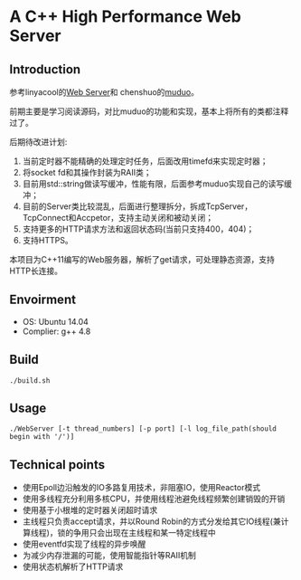 # A C++ High Performance Web Server


## Introduction  
参考linyacool的[Web Server](https://github.com/linyacool/WebServer )和 chenshuo的[muduo](https://github.com/chenshuo/muduo)。

前期主要是学习阅读源码，对比muduo的功能和实现，基本上将所有的类都注释过了。

后期待改进计划: 

1. 当前定时器不能精确的处理定时任务，后面改用timefd来实现定时器；
2. 将socket fd和其操作封装为RAII类；
3. 目前用std::string做读写缓冲，性能有限，后面参考muduo实现自己的读写缓冲；
4. 目前的Server类比较混乱，后面进行整理拆分，拆成TcpServer，TcpConnect和Accpetor，支持主动关闭和被动关闭；
5. 支持更多的HTTP请求方法和返回状态码(当前只支持400，404)；
6. 支持HTTPS。

本项目为C++11编写的Web服务器，解析了get请求，可处理静态资源，支持HTTP长连接。

## Envoirment  
* OS: Ubuntu 14.04
* Complier: g++ 4.8

## Build

	./build.sh

## Usage

	./WebServer [-t thread_numbers] [-p port] [-l log_file_path(should begin with '/')]

## Technical points
* 使用Epoll边沿触发的IO多路复用技术，非阻塞IO，使用Reactor模式
* 使用多线程充分利用多核CPU，并使用线程池避免线程频繁创建销毁的开销
* 使用基于小根堆的定时器关闭超时请求
* 主线程只负责accept请求，并以Round Robin的方式分发给其它IO线程(兼计算线程)，锁的争用只会出现在主线程和某一特定线程中
* 使用eventfd实现了线程的异步唤醒
* 为减少内存泄漏的可能，使用智能指针等RAII机制
* 使用状态机解析了HTTP请求


